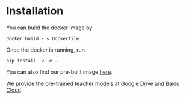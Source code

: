 # Installation
You can build the docker image by
```
docker build - < Dockerfile
```
Once the docker is running, run
```
pip install -v -e .
```
You can also find our pre-built image [here](https://hub.docker.com/repository/docker/dingwenqcraft/distillbev/general). <br>

We provide the pre-trained teacher models at [Google Drive](https://drive.google.com/drive/folders/1gWTWeW7GfEr7CM8kC_GhfKWLS9hSRvnE?usp=sharing) and [Baidu Cloud](https://pan.baidu.com/s/1geySJ721yYvYva13AsWf6A?pwd=ntvu). 
